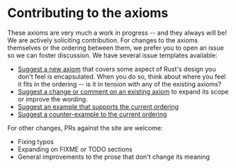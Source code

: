 # Contributing to the axioms

These axioms are very much a work in progress -- and they always will be! We are actively soliciting contribution. For changes to the axioms themselves or the ordering between them, we prefer you to open an issue so we can foster discussion. We have several issue templates available:

* [Suggest a new axiom]() that covers some aspect of Rust's design you don't feel is encapsulated. When you do so, think about where you feel it fits in the ordering -- is it in tension with any of the existing axioms?
* [Suggest a change or comment on an existing axiom]() to expand its scope or improve the wording.
* [Suggest an example that supports the current ordering]() 
* [Suggest a counter-example to the current ordering]()

For other changes, PRs against the site are welcome:

* Fixing typos
* Expanding on FIXME or TODO sections
* General improvements to the prose that don't change its meaning